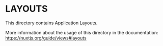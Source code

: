 # LAYOUTS

This directory contains Application Layouts.

More information about the usage of this directory in the documentation:
https://nuxtjs.org/guide/views#layouts
